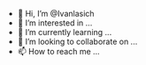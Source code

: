 - 👋 Hi, I’m @Ivanlasich
- 👀 I’m interested in ...
- 🌱 I’m currently learning ...
- 💞️ I’m looking to collaborate on ...
- 📫 How to reach me ...

<!---
Ivanlasich/Ivanlasich is a ✨ special ✨ repository because its `README.md` (this file) appears on your GitHub profile.
You can click the Preview link to take a look at your changes.
--->
